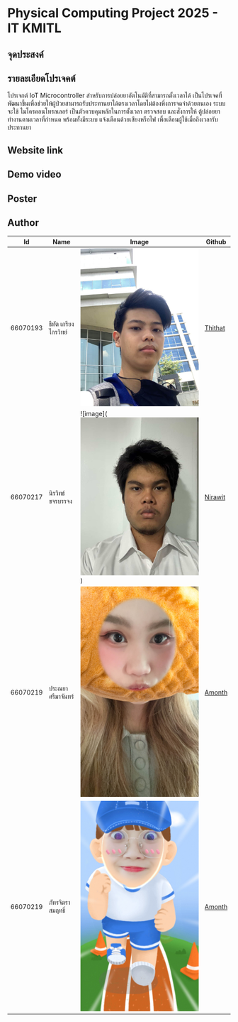 # Physical Computing Project 2025 - IT KMITL

## จุดประสงค์

## รายละเอียดโปรเจคต์
โปรเจกต์ IoT Microcontroller สำหรับการปล่อยยาอัตโนมัติที่สามารถตั้งเวลาได้ เป็นโปรเจคที่พัฒนาขึ้นเพื่อช่วยให้ผู้ป่วยสามารถรับประทานยาได้ตรงเวลาโดยไม่ต้องพึ่งการจดจำด้วยตนเอง ระบบจะใช้ ไมโครคอนโทรลเลอร์ เป็นตัวควบคุมหลักในการตั้งเวลา ตรวจสอบ และสั่งการให้ ตู้ปล่อยยา ทำงานตามเวลาที่กำหนด พร้อมทั้งมีระบบ แจ้งเตือนด้วยเสียงหรือไฟ เพื่อเตือนผู้ใช้เมื่อถึงเวลารับประทานยา
## Website link

## Demo video

## Poster

## Author

 Id       | Name                 | Image       | Github         |
|----------|----------------------|-------------|----------------|
| 66070193 | ธีทัต เกรียงไกรวิทย์     | ![image](website/src/static/67070240.jpg) | [Thithat](https://github.com/Thithat240) |
| 66070217 | นิรวิทธ์ ขจรบรรจง | ![image](![alt text](website/src/static/67070245.jpg)) | [Nirawit](https://github.com/Niravit-Kajonbunjong)   |
| 66070219 | ประณยา ศรีมาจันทร์          | ![image](website/src/static/67070247.jpg) | [Amonth](https://github.com/ungingeiei)   |
| 66070219 | ภัทรจิตรา สมฤทธิ์         | ![image](website/src/static/67070263.jpg) | [Amonth](https://github.com/Amonth)   |